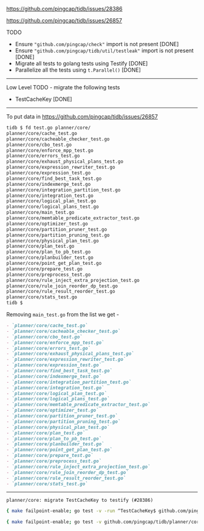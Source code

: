 https://github.com/pingcap/tidb/issues/28386

https://github.com/pingcap/tidb/issues/26857

TODO
- Ensure `"github.com/pingcap/check"` import is not present [DONE]
- Ensure `"github.com/pingcap/tidb/util/testleak"` import is not present [DONE]
- Migrate all tests to golang tests using Testify [DONE]
- Parallelize all the tests using `t.Parallel()` [DONE]

---

Low Level TODO - migrate the following tests
- TestCacheKey [DONE]

---

To put data in https://github.com/pingcap/tidb/issues/26857

```bash
tidb $ fd test.go planner/core/
planner/core/cache_test.go
planner/core/cacheable_checker_test.go
planner/core/cbo_test.go
planner/core/enforce_mpp_test.go
planner/core/errors_test.go
planner/core/exhaust_physical_plans_test.go
planner/core/expression_rewriter_test.go
planner/core/expression_test.go
planner/core/find_best_task_test.go
planner/core/indexmerge_test.go
planner/core/integration_partition_test.go
planner/core/integration_test.go
planner/core/logical_plan_test.go
planner/core/logical_plans_test.go
planner/core/main_test.go
planner/core/memtable_predicate_extractor_test.go
planner/core/optimizer_test.go
planner/core/partition_pruner_test.go
planner/core/partition_pruning_test.go
planner/core/physical_plan_test.go
planner/core/plan_test.go
planner/core/plan_to_pb_test.go
planner/core/planbuilder_test.go
planner/core/point_get_plan_test.go
planner/core/prepare_test.go
planner/core/preprocess_test.go
planner/core/rule_inject_extra_projection_test.go
planner/core/rule_join_reorder_dp_test.go
planner/core/rule_result_reorder_test.go
planner/core/stats_test.go
tidb $ 
```

Removing `main_test.go` from the list we get -

```markdown
- `planner/core/cache_test.go`
- `planner/core/cacheable_checker_test.go`
- `planner/core/cbo_test.go`
- `planner/core/enforce_mpp_test.go`
- `planner/core/errors_test.go`
- `planner/core/exhaust_physical_plans_test.go`
- `planner/core/expression_rewriter_test.go`
- `planner/core/expression_test.go`
- `planner/core/find_best_task_test.go`
- `planner/core/indexmerge_test.go`
- `planner/core/integration_partition_test.go`
- `planner/core/integration_test.go`
- `planner/core/logical_plan_test.go`
- `planner/core/logical_plans_test.go`
- `planner/core/memtable_predicate_extractor_test.go`
- `planner/core/optimizer_test.go`
- `planner/core/partition_pruner_test.go`
- `planner/core/partition_pruning_test.go`
- `planner/core/physical_plan_test.go`
- `planner/core/plan_test.go`
- `planner/core/plan_to_pb_test.go`
- `planner/core/planbuilder_test.go`
- `planner/core/point_get_plan_test.go`
- `planner/core/prepare_test.go`
- `planner/core/preprocess_test.go`
- `planner/core/rule_inject_extra_projection_test.go`
- `planner/core/rule_join_reorder_dp_test.go`
- `planner/core/rule_result_reorder_test.go`
- `planner/core/stats_test.go`
```

---

`planner/core: migrate TestCacheKey to testify (#28386)`

```bash
{ make failpoint-enable; go test -v -run ^TestCacheKey$ github.com/pingcap/tidb/planner/core; make failpoint-disable; }
```

```bash
{ make failpoint-enable; go test -v github.com/pingcap/tidb/planner/core; make failpoint-disable; }
```

